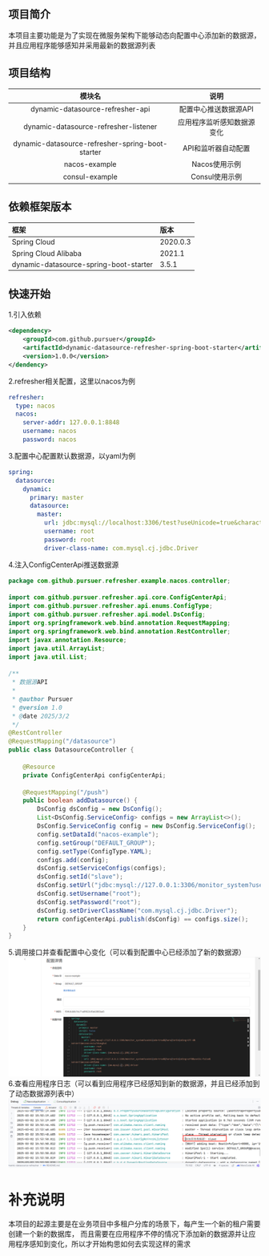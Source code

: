 ## 项目简介
本项目主要功能是为了实现在微服务架构下能够动态向配置中心添加新的数据源，并且应用程序能够感知并采用最新的数据源列表
## 项目结构
|                       模块名                        |      说明       |
|:------------------------------------------------:|:-------------:|
|         dynamic-datasource-refresher-api         | 配置中心推送数据源API  |
|      dynamic-datasource-refresher-listener       | 应用程序监听感知数据源变化 |
| dynamic-datasource-refresher-spring-boot-starter |  API和监听器自动配置  | 
|                  nacos-example                   |   Nacos使用示例   |
|                  consul-example                  |  Consul使用示例   |
## 依赖框架版本
| 框架                                     | 版本       |
|:---------------------------------------|:---------|
| Spring Cloud                           | 2020.0.3 |
| Spring Cloud Alibaba                   | 2021.1   |
| dynamic-datasource-spring-boot-starter | 3.5.1    |
## 快速开始
1.引入依赖
```xml
<dependency>
    <groupId>com.github.pursuer</groupId>
    <artifactId>dynamic-datasource-refresher-spring-boot-starter</artifactId>
    <version>1.0.0</version>
</dendency>
```
2.refresher相关配置，这里以nacos为例
```yaml
refresher:
  type: nacos
  nacos:
    server-addr: 127.0.0.1:8848
    username: nacos
    password: nacos
```
3.配置中心配置默认数据源，以yaml为例
```yaml
spring:
  datasource:
    dynamic:
      primary: master
      datasource:
        master:
          url: jdbc:mysql://localhost:3306/test?useUnicode=true&characterEncoding=utf-8&useSSL=false&serverTimezone=Asia/Shanghai
          username: root
          password: root
          driver-class-name: com.mysql.cj.jdbc.Driver
```
4.注入ConfigCenterApi推送数据源
```java
package com.github.pursuer.refresher.example.nacos.controller;

import com.github.pursuer.refresher.api.core.ConfigCenterApi;
import com.github.pursuer.refresher.api.enums.ConfigType;
import com.github.pursuer.refresher.api.model.DsConfig;
import org.springframework.web.bind.annotation.RequestMapping;
import org.springframework.web.bind.annotation.RestController;
import javax.annotation.Resource;
import java.util.ArrayList;
import java.util.List;

/**
 * 数据源API
 *
 * @author Pursuer
 * @version 1.0
 * @date 2025/3/2
 */
@RestController
@RequestMapping("/datasource")
public class DatasourceController {

    @Resource
    private ConfigCenterApi configCenterApi;

    @RequestMapping("/push")
    public boolean addDatasource() {
        DsConfig dsConfig = new DsConfig();
        List<DsConfig.ServiceConfig> configs = new ArrayList<>();
        DsConfig.ServiceConfig config = new DsConfig.ServiceConfig();
        config.setDataId("nacos-example");
        config.setGroup("DEFAULT_GROUP");
        config.setType(ConfigType.YAML);
        configs.add(config);
        dsConfig.setServiceConfigs(configs);
        dsConfig.setId("slave");
        dsConfig.setUrl("jdbc:mysql://127.0.0.1:3306/monitor_system?useUnicode=true&characterEncoding=utf8&useSSL=false&serverTimezone=GMT%2B8");
        dsConfig.setUsername("root");
        dsConfig.setPassword("root");
        dsConfig.setDriverClassName("com.mysql.cj.jdbc.Driver");
        return configCenterApi.publish(dsConfig) == configs.size();
    }
}
```
5.调用接口并查看配置中心变化（可以看到配置中心已经添加了新的数据源）
![配置中心变化](document/images/配置中心变化.jpg)
6.查看应用程序日志（可以看到应用程序已经感知到新的数据源，并且已经添加到了动态数据源列表中）
![应用程序日志](document/images/应用程序日志.jpg)
# 补充说明
本项目的起源主要是在业务项目中多租户分库的场景下，每产生一个新的租户需要创建一个新的数据库，
而且需要在应用程序不停的情况下添加新的数据源并让应用程序感知到变化，所以才开始构思如何去实现这样的需求
